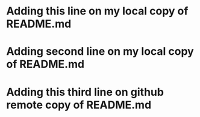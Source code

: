 # Adding this line on my local copy of README.md

# Adding second line on my local copy of README.md

# Adding this third line on github remote copy of README.md
